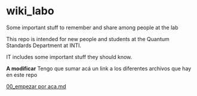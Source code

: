 # wiki_labo
Some important stuff to remember and share among people at the lab


This repo is intended for new people and students at the Quantum Standards Department at INTI. 

IT includes some important stuff they should know.


__A modificar__
Tengo que sumar acá un link a los diferentes archivos que hay en este repo


[00_empezar por aca.md](https://github.com/realmariano/wiki_labo/blob/main/00_empezar%20por%20aca.md)

 
